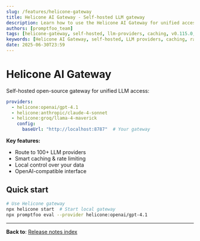 ```yaml
---
slug: /features/helicone-gateway
title: Helicone AI Gateway - Self-hosted LLM gateway
description: Learn how to use the Helicone AI Gateway for unified access to 100+ LLM providers with local control and smart caching
authors: [promptfoo_team]
tags: [helicone-gateway, self-hosted, llm-providers, caching, v0.115.0, june-2025]
keywords: [Helicone AI Gateway, self-hosted, LLM providers, caching, rate limiting, local control]
date: 2025-06-30T23:59
---
```


# Helicone AI Gateway

Self-hosted open-source gateway for unified LLM access:

```yaml
providers:
  - helicone:openai/gpt-4.1
  - helicone:anthropic/claude-4-sonnet
  - helicone:groq/llama-4-maverick
    config:
      baseUrl: "http://localhost:8787"  # Your gateway
```

**Key features:**

- Route to 100+ LLM providers
- Smart caching & rate limiting
- Local control over your data
- OpenAI-compatible interface

## Quick start

```bash
# Use Helicone gateway
npx helicone start  # Start local gateway
npx promptfoo eval --provider helicone:openai/gpt-4.1
```

---

**Back to**: [Release notes index](/releases/) 